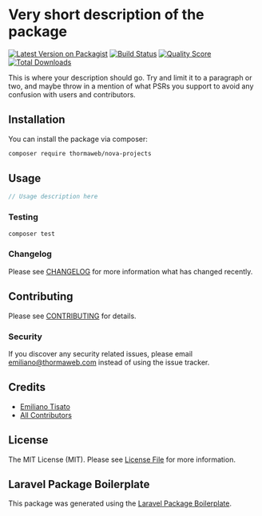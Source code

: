# Very short description of the package

[![Latest Version on Packagist](https://img.shields.io/packagist/v/thormaweb/nova-projects.svg?style=flat-square)](https://packagist.org/packages/thormaweb/nova-projects)
[![Build Status](https://img.shields.io/travis/thormaweb/nova-projects/master.svg?style=flat-square)](https://travis-ci.org/thormaweb/nova-projects)
[![Quality Score](https://img.shields.io/scrutinizer/g/thormaweb/nova-projects.svg?style=flat-square)](https://scrutinizer-ci.com/g/thormaweb/nova-projects)
[![Total Downloads](https://img.shields.io/packagist/dt/thormaweb/nova-projects.svg?style=flat-square)](https://packagist.org/packages/thormaweb/nova-projects)

This is where your description should go. Try and limit it to a paragraph or two, and maybe throw in a mention of what PSRs you support to avoid any confusion with users and contributors.

## Installation

You can install the package via composer:

```bash
composer require thormaweb/nova-projects
```

## Usage

``` php
// Usage description here
```

### Testing

``` bash
composer test
```

### Changelog

Please see [CHANGELOG](CHANGELOG.md) for more information what has changed recently.

## Contributing

Please see [CONTRIBUTING](CONTRIBUTING.md) for details.

### Security

If you discover any security related issues, please email emiliano@thormaweb.com instead of using the issue tracker.

## Credits

- [Emiliano Tisato](https://github.com/thormaweb)
- [All Contributors](../../contributors)

## License

The MIT License (MIT). Please see [License File](LICENSE.md) for more information.

## Laravel Package Boilerplate

This package was generated using the [Laravel Package Boilerplate](https://laravelpackageboilerplate.com).